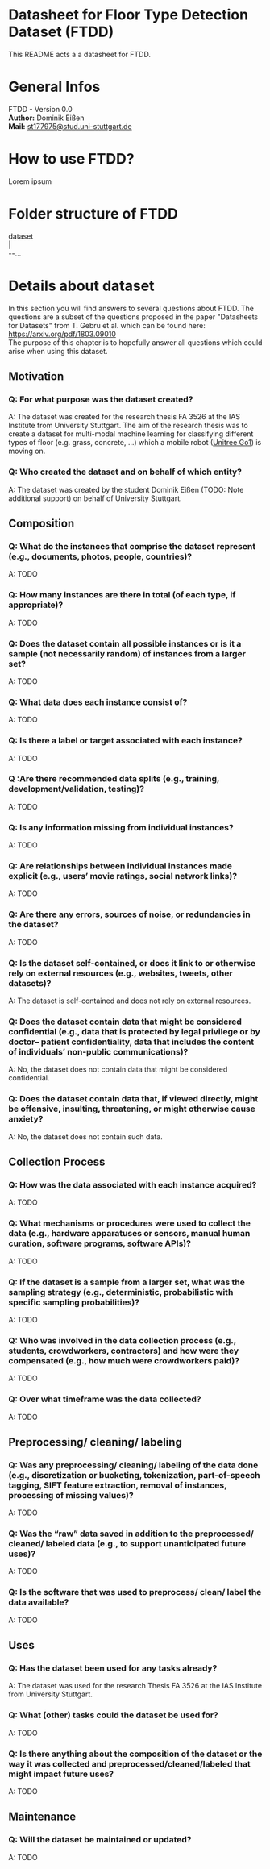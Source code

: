 # Datasheet for Floor Type Detection Dataset (FTDD)
This README acts a a datasheet for FTDD.

# General Infos
FTDD -  Version 0.0 \
**Author:** Dominik Eißen \
**Mail:** st177975@stud.uni-stuttgart.de

# How to use FTDD?
Lorem ipsum

# Folder structure of FTDD
dataset \
|\
--...

# Details about dataset
In this section you will find answers to several questions about FTDD. The questions are a subset of the questions proposed in the paper "Datasheets for Datasets" from T. Gebru et al. which can be found here: https://arxiv.org/pdf/1803.09010 \
The purpose of this chapter is to hopefully answer all questions which could arise when using this dataset.
## Motivation
### **Q: For what purpose was the dataset created?**
A: The dataset was created for the research thesis FA 3526 at the IAS Institute from University Stuttgart. The aim of the research thesis was to create a dataset for multi-modal machine learning for classifying different types of floor (e.g. grass, concrete, ...) which a mobile robot ([Unitree Go1](https://www.unitree.com/en/go1/)) is moving on.
### **Q: Who created the dataset and on behalf of which entity?** 
A: The dataset was created by the student Dominik Eißen (TODO: Note additional support) on behalf of University Stuttgart.

## Composition
### **Q: What do the instances that comprise the dataset represent (e.g., documents, photos, people, countries)?** 
A: TODO
### **Q: How many instances are there in total (of each type, if appropriate)?** 
A: TODO
### **Q: Does the dataset contain all possible instances or is it a sample (not necessarily random) of instances from a larger set?** 
A: TODO
### **Q: What data does each instance consist of?** 
A: TODO
### **Q: Is there a label or target associated with each instance?** 
A:  TODO
### **Q :Are there recommended data splits (e.g., training, development/validation, testing)?** 
A: TODO
### **Q: Is any information missing from individual instances?** 
A: TODO
### **Q: Are relationships between individual instances made explicit (e.g., users’ movie ratings, social network links)?** 
A: TODO
### **Q: Are there any errors, sources of noise, or redundancies in the dataset?** 
A: TODO
### **Q: Is the dataset self-contained, or does it link to or otherwise rely on external resources (e.g., websites, tweets, other datasets)?** 
A: The dataset is self-contained and does not rely on external resources.
### **Q: Does the dataset contain data that might be considered confidential (e.g., data that is protected by legal privilege or by doctor– patient confidentiality, data that includes the content of individuals’ non-public communications)?** 
A: No, the dataset does not contain data that might be considered confidential.
### **Q: Does the dataset contain data that, if viewed directly, might be offensive, insulting, threatening, or might otherwise cause anxiety?** 
A: No, the dataset does not contain such data.

## Collection Process

### **Q: How was the data associated with each instance acquired?** 
A:  TODO
### **Q: What mechanisms or procedures were used to collect the data (e.g., hardware apparatuses or sensors, manual human curation, software programs, software APIs)?** 
A: TODO
### **Q: If the dataset is a sample from a larger set, what was the sampling strategy (e.g., deterministic, probabilistic with specific sampling probabilities)?** 
A:  TODO
### **Q: Who was involved in the data collection process (e.g., students, crowdworkers, contractors) and how were they compensated (e.g., how much were crowdworkers paid)?** 
A: TODO
### **Q: Over what timeframe was the data collected?** 
A: TODO

## Preprocessing/ cleaning/ labeling
### **Q: Was any preprocessing/ cleaning/ labeling of the data done (e.g., discretization or bucketing, tokenization, part-of-speech tagging, SIFT feature extraction, removal of instances, processing of missing values)?** 
A: TODO
### **Q: Was the “raw” data saved in addition to the preprocessed/ cleaned/ labeled data (e.g., to support unanticipated future uses)?** 
A: TODO
### **Q: Is the software that was used to preprocess/ clean/ label the data available?** 
A: TODO

## Uses
### **Q: Has the dataset been used for any tasks already?** 
A: The dataset was used for the research Thesis FA 3526 at the IAS Institute from University Stuttgart.
### **Q: What (other) tasks could the dataset be used for?** 
A: TODO
### **Q: Is there anything about the composition of the dataset or the way it was collected and preprocessed/cleaned/labeled that might impact future uses?** 
A: TODO

## Maintenance
### **Q: Will the dataset be maintained or updated?** 
A: TODO
